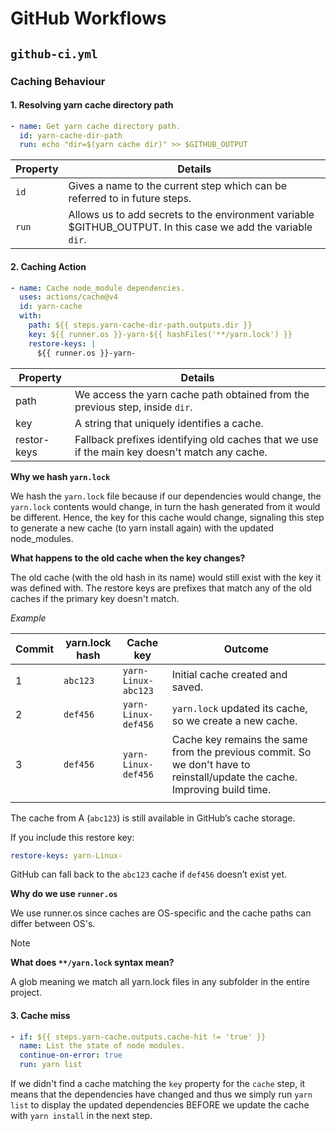 # GitHub Workflows

## `github-ci.yml`

### Caching Behaviour

#### 1. Resolving yarn cache directory path

```yml
- name: Get yarn cache directory path.
  id: yarn-cache-dir-path
  run: echo "dir=$(yarn cache dir)" >> $GITHUB_OUTPUT
```

| Property | Details                                                                    |
| -------- | -------------------------------------------------------------------------- |
| `id`       | Gives a name to the current step which can be referred to in future steps. |
| `run`      | Allows us to add secrets to the environment variable $GITHUB_OUTPUT. In this case we add the variable `dir`. |


#### 2. Caching Action

```yml
- name: Cache node_module dependencies.
  uses: actions/cache@v4
  id: yarn-cache
  with:
    path: ${{ steps.yarn-cache-dir-path.outputs.dir }}
    key: ${{ runner.os }}-yarn-${{ hashFiles('**/yarn.lock') }}
    restore-keys: |
      ${{ runner.os }}-yarn-
```

| Property    | Details                                                                      |
| ----------- | ---------------------------------------------------------------------------- |
| path        | We access the yarn cache path obtained from the previous step, inside `dir`. |
| key         | A string that uniquely identifies a cache.                                   |
| restor-keys | Fallback prefixes identifying old caches that we use if the main key doesn't match any cache. |

**Why we hash `yarn.lock`**

We hash the `yarn.lock` file because if our dependencies would change, the `yarn.lock` contents would change, in turn the hash generated from it would be different. Hence, the key for this cache would change, signaling this step to generate a new cache (to yarn install again) with the updated node_modules.

**What happens to the old cache when the key changes?**

The old cache (with the old hash in its name) would still exist with the key it was defined with. The restore keys are prefixes that match any of the old caches if the primary key doesn't match.

*Example*

| Commit | yarn.lock hash | Cache key         | Outcome                                                                                                                    |
| ------ | -------------- | ----------------- | -------------------------------------------------------------------------------------------------------------------------- |
| 1      | `abc123`         | `yarn-Linux-abc123` | Initial cache created and saved.                                                                                           |
| 2      | `def456`         | `yarn-Linux-def456` | `yarn.lock` updated its cache, so we create a new cache.                                                                     |
| 3      | `def456`         | `yarn-Linux-def456` | Cache key remains the same from the previous commit. So we don't have to reinstall/update the cache. Improving build time. |
|        |                |                   |                                                                                                                            |

The cache from A (`abc123`) is still available in GitHub’s cache storage.

If you include this restore key:

```yaml
restore-keys: yarn-Linux-
```

GitHub can fall back to the `abc123` cache if `def456` doesn’t exist yet.

**Why do we use `runner.os`**

We use runner.os since caches are OS-specific and the cache paths can differ between OS's.

> [!NOTE] 
> **What does `**/yarn.lock` syntax mean?**
> 
> A glob meaning we match all yarn.lock files in any subfolder in the entire project.

#### 3. Cache miss

```yml
- if: ${{ steps.yarn-cache.outputs.cache-hit != 'true' }}
  name: List the state of node modules.
  continue-on-error: true
  run: yarn list
```

If we didn't find a cache matching the `key` property for the `cache` step, it means that the dependencies have changed and thus we simply run `yarn list` to display the updated dependencies BEFORE we update the cache with `yarn install` in the next step.

